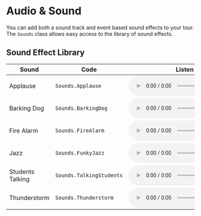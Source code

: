 Audio & Sound
=============

You can add both a sound track and event
based sound effects to your tour. The
`Sounds` class allows easy access to the
library of sound effects.

Sound Effect Library
--------------------

|Sound              | Code                    | Listen
|-------------------|-------------------------|-------
|Applause           |`Sounds.Applause`        |<audio controls="0" src="res/Applause.wav"></audio>
|Barking Dog        |`Sounds.BarkingDog`      |<audio controls="0" src="res/BarkingDog.wav"></audio>
|Fire Alarm         |`Sounds.FireAlarm`       |<audio controls="0" src="res/FireAlarm.wav"></audio>
|Jazz               |`Sounds.FunkyJazz`       |<audio controls="0" src="res/FunkyJazz.wav"></audio>
|Students Talking   |`Sounds.TalkingStudents` |<audio controls="0" src="res/TalkingStudents.wav"></audio>
|Thunderstorm       |`Sounds.Thunderstorm`    |<audio controls="0" src="res/Thunderstorm.wav"></audio>
